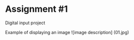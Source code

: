 # Assignment #1

Digital input project

Example of displaying an image
![image description] (01.jpg)
